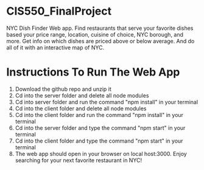 # CIS550_FinalProject

NYC Dish Finder Web app. Find restaurants that serve your favorite dishes based your price range, location, cuisine of choice, NYC borough, and more. Get info on which dishes are priced above or below average. And do all of it with an interactive map of NYC.

# Instructions To Run The Web App

1) Download the github repo and unzip it
2) Cd into the server folder and delete all node modules
3) Cd into server folder and run the command "npm install" in your terminal
4) Cd into the client folder and delete all node modules
5) Cd into the client folder and run the command "npm install" in your terminal
6) Cd into the server folder and type the command "npm start" in your terminal 
7) Cd into the client folder and type the command "npm start" in your terminal 
8) The web app should open in your browser on local host:3000. Enjoy searching for your next favorite restaurant in NYC!

